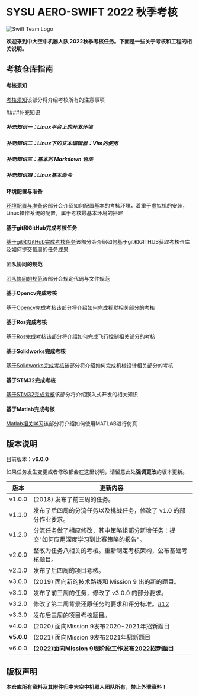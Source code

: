 # SYSU AERO-SWIFT 2022 秋季考核

![Swift Team Logo](https://github.com/SYSU-AERO-SWIFT/Tutorial_2022/blob/main/logo.jpg)

**欢迎来到中大空中机器人队 2022秋季考核任务。下面是一些关于考核和工程的相关说明。**

## 考核仓库指南

#### 考核须知

[考核须知](./Doc/考核须知.md)该部分将介绍考核所有的注意事项

####补充知识

##### 补充知识一：Linux平台上的开发环境

##### 补充知识二：Linux下的文本编辑器：Vim的使用

##### 补充知识三：基本的 Markdown 语法

##### 补充知识四：Linux基本命令
 

#### 环境配置与准备

[环境配置与准备](./Doc/环境配置与准备.md)这部分会介绍如何配置基本的考核环境，着重于虚拟机的安装，Linux操作系统的配置，属于考核最基本环境的搭建

#### 基于git和GitHub完成考核任务

[基于git和GitHub完成考核任务](./Doc/基于git和GitHub完成考核任务.md)该部分会介绍如何基于git和GITHUB获取考核仓库及如何提交每周的任务成果

#### 团队协同的规范

[团队协同的规范](./Doc/团队协同的规范.md)该部分会规定代码与文件规范

#### 基于Opencv完成考核

[基于Opencv完成考核](./Doc/视觉：基于Opencv完成考核.md)该部分将介绍如何完成视觉相关部分的考核

#### 基于Ros完成考核

[基于Ros完成考核](./Doc/飞控：基于Ros完成考核.md)该部分将介绍如何完成飞行控制相关部分的考核

#### 基于Solidworks完成考核

[基于Solidworks完成考核](./Doc/机械：基于Solidworks完成考核.md)该部分将介绍如何完成机械设计相关部分的考核

#### 基于STM32完成考核

[基于STM32完成考核](./Doc/基于STM32完成考核.md)该部分将介绍嵌入式开发的相关知识

#### 基于Matlab完成考核

[Matlab相关学习](./Doc/Matlab相关学习.md)该部分将介绍如何使用MATLAB进行仿真

## 版本说明

目前版本：**v6.0.0**

如果任务发生变更或者修改都会在这里说明，请留意此处**强调更改**的版本更新。

| 版本       | 更新内容                                                     |
| ---------- | ------------------------------------------------------------ |
| v1.0.0     | (2018) 发布了前三周的任务。                                  |
| v1.1.0     | 发布了后四周的分流任务以及挑战任务，修改了 v1.0 的部分作业要求。 |
| v1.2.0     | 分流任务做了相应修改，其中策略组部分新增任务：提交"如何应用深度学习到比赛策略的报告"。 |
| v2.0.0     | 整改为任务八相关的考核。重新制定考核架构，公布基础考核题目。 |
| v2.1.0     | 发布了后四周的项目考核。                                     |
| v3.0.0     | (2019) 面向新的技术路线和 Mission 9 出的新的题目。           |
| v3.1.0     | 发布了前三周的任务，修改了 v3.0.0 的部分要求。               |
| v3.2.0     | 修改了第二周背景还原任务的要求和评分标准。[#12](https://github.com/SYSU-AERO-SWIFT/tutorial_2019/issues/12) |
| v3.3.0     | 发布后三周的项目考核题目。                                   |
| v4.0.0     | (2020) 面向Mission 9发布2020-2021年招新题目                  |
| **v5.0.0** | (2021) 面向Mission 9发布2021年招新题目                   |
|v6.0.0|**(2022)面向Mission 9现阶段工作发布2022招新题目**|



## 版权声明

**本仓库所有资料及其附件归中大空中机器人团队所有，禁止外泄资料！**
